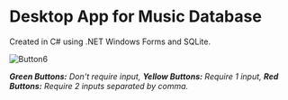 # Desktop App for Music Database
Created in C# using .NET Windows Forms and SQLite.

![Button6](https://user-images.githubusercontent.com/115529039/212567720-4d226ced-8717-4f82-a456-dee497618595.png)

***Green Buttons:** Don't require input, **Yellow Buttons:** Require 1 input, **Red Buttons:** Require 2 inputs separated by comma.*

